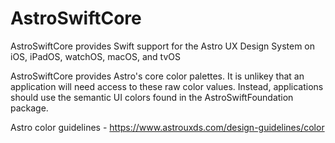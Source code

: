 # AstroSwiftCore

AstroSwiftCore provides Swift support for the Astro UX Design System on iOS, iPadOS, watchOS, macOS, and tvOS

AstroSwiftCore provides Astro's core color palettes. It is unlikey that an application will need access to these raw color values. Instead, applications should use the semantic UI colors found in the AstroSwiftFoundation package.

Astro color guidelines - https://www.astrouxds.com/design-guidelines/color

